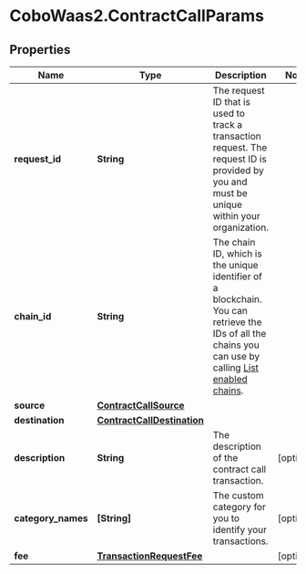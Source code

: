 # CoboWaas2.ContractCallParams

## Properties

Name | Type | Description | Notes
------------ | ------------- | ------------- | -------------
**request_id** | **String** | The request ID that is used to track a transaction request. The request ID is provided by you and must be unique within your organization. | 
**chain_id** | **String** | The chain ID, which is the unique identifier of a blockchain. You can retrieve the IDs of all the chains you can use by calling [List enabled chains](/v2/api-references/wallets/list-enabled-chains). | 
**source** | [**ContractCallSource**](ContractCallSource.md) |  | 
**destination** | [**ContractCallDestination**](ContractCallDestination.md) |  | 
**description** | **String** | The description of the contract call transaction. | [optional] 
**category_names** | **[String]** | The custom category for you to identify your transactions. | [optional] 
**fee** | [**TransactionRequestFee**](TransactionRequestFee.md) |  | [optional] 


